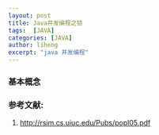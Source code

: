 ```yaml
---
layout: post
title: Java并发编程之锁
tags:  [JAVA]
categories: [JAVA]
author: liheng
excerpt: "java 并发编程"
---
```


### 基本概念


### 参考文献:
1. http://rsim.cs.uiuc.edu/Pubs/popl05.pdf
